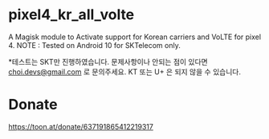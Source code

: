 # pixel4_kr_all_volte
A Magisk module to Activate support for Korean carriers and VoLTE for pixel 4.
NOTE : Tested on Android 10 for SKTelecom only.



*테스트는 SKT만 진행하였습니다. 문제사항이나 안되는 점이 있다면 choi.devs@gmail.com 로 문의주세요.
KT 또는 U+ 은 되지 않을 수 있습니다.


# Donate
https://toon.at/donate/637191865412219317
